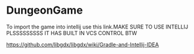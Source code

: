 # DungeonGame
To import the game into intellij use this link.MAKE SURE TO USE INTELLIJ PLSSSSSSSSS IT HAS BUILT IN VCS CONTROL BTW

https://github.com/libgdx/libgdx/wiki/Gradle-and-Intellij-IDEA

